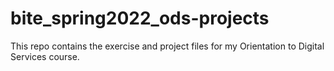 # bite_spring2022_ods-projects

This repo contains the exercise and project files for my Orientation to Digital Services course.
